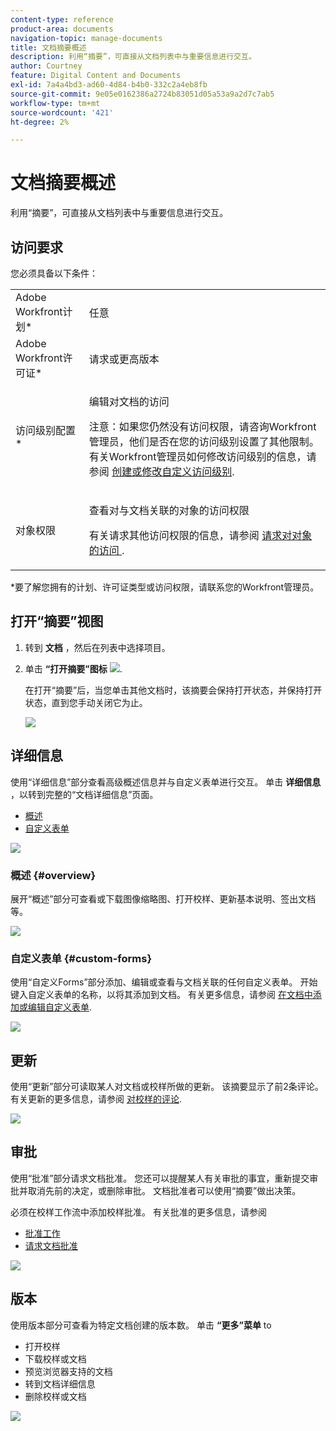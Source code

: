 ```yaml
---
content-type: reference
product-area: documents
navigation-topic: manage-documents
title: 文档摘要概述
description: 利用“摘要”，可直接从文档列表中与重要信息进行交互。
author: Courtney
feature: Digital Content and Documents
exl-id: 7a4a4bd3-ad60-4d84-b4b0-332c2a4eb8fb
source-git-commit: 9e05e0162386a2724b83051d05a53a9a2d7c7ab5
workflow-type: tm+mt
source-wordcount: '421'
ht-degree: 2%

---
```


# 文档摘要概述

利用“摘要”，可直接从文档列表中与重要信息进行交互。

## 访问要求

您必须具备以下条件：

<table style="table-layout:auto"> 
 <col> 
 </col> 
 <col> 
 </col> 
 <tbody> 
  <tr> 
   <td role="rowheader">Adobe Workfront计划*</td> 
   <td> <p> 任意</p> </td> 
  </tr> 
  <tr> 
   <td role="rowheader">Adobe Workfront许可证*</td> 
   <td> <p>请求或更高版本</p> </td> 
  </tr> 
  <tr data-mc-conditions=""> 
   <td role="rowheader">访问级别配置*</td> 
   <td> <p>编辑对文档的访问</p> <p>注意：如果您仍然没有访问权限，请咨询Workfront管理员，他们是否在您的访问级别设置了其他限制。 有关Workfront管理员如何修改访问级别的信息，请参阅 <a href="../../administration-and-setup/add-users/configure-and-grant-access/create-modify-access-levels.md" class="MCXref xref">创建或修改自定义访问级别</a>.</p> </td> 
  </tr> 
  <tr data-mc-conditions=""> 
   <td role="rowheader">对象权限</td> 
   <td> <p>查看对与文档关联的对象的访问权限</p> <p>有关请求其他访问权限的信息，请参阅 <a href="../../workfront-basics/grant-and-request-access-to-objects/request-access.md" class="MCXref xref">请求对对象的访问 </a>.</p> </td> 
  </tr> 
 </tbody> 
</table>

&#42;要了解您拥有的计划、许可证类型或访问权限，请联系您的Workfront管理员。

## 打开“摘要”视图

1. 转到 **文档** ，然后在列表中选择项目。
1. 单击 **“打开摘要”图标** ![](assets/qs-summary-in-new-toolbar-small.png).

   在打开“摘要”后，当您单击其他文档时，该摘要会保持打开状态，并保持打开状态，直到您手动关闭它为止。

   ![](assets/summary-details-350x585.png)

## 详细信息

使用“详细信息”部分查看高级概述信息并与自定义表单进行交互。 单击 **详细信息** ，以转到完整的“文档详细信息”页面。

* [概述](#overview)
* [自定义表单](#custom-forms)

![](assets/copy-of-doc-summary-details-section-350x404.png)

### 概述 {#overview}

展开“概述”部分可查看或下载图像缩略图、打开校样、更新基本说明、签出文档等。

![](assets/copy-of-doc-summary-with-overview-350x560.png)

### 自定义表单 {#custom-forms}

使用“自定义Forms”部分添加、编辑或查看与文档关联的任何自定义表单。 开始键入自定义表单的名称，以将其添加到文档。 有关更多信息，请参阅 [在文档中添加或编辑自定义表单](../../documents/managing-documents/add-custom-form-documents.md).

![](assets/add-custom-form-doc-summary-350x265.png)

## 更新

使用“更新”部分可读取某人对文档或校样所做的更新。 该摘要显示了前2条评论。 有关更新的更多信息，请参阅 [对校样的评论](../../review-and-approve-work/proofing/reviewing-proofs-within-workfront/comment-on-a-proof/comment-on-proof.md).

![](assets/summary-upddates,-approvals,-versions,-custom-forms-350x415.png)

## 审批

使用“批准”部分请求文档批准。 您还可以提醒某人有关审批的事宜，重新提交审批并取消先前的决定，或删除审批。 文档批准者可以使用“摘要”做出决策。

必须在校样工作流中添加校样批准。 有关批准的更多信息，请参阅

* [批准工作](../../review-and-approve-work/manage-approvals/approving-work.md)
* [请求文档批准](../../review-and-approve-work/manage-approvals/request-document-approvals.md)

![](assets/summary-upddates,-approvals,-versions,-custom-forms-350x415.png)

## 版本

使用版本部分可查看为特定文档创建的版本数。 单击 **“更多”菜单** to

* 打开校样
* 下载校样或文档
* 预览浏览器支持的文档
* 转到文档详细信息
* 删除校样或文档

![](assets/summary-upddates,-approvals,-versions,-custom-forms-350x415.png)
